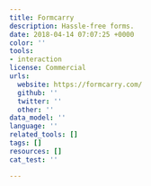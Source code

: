 ```yaml
---
title: Formcarry
description: Hassle-free forms.
date: 2018-04-14 07:07:25 +0000
color: ''
tools:
- interaction
license: Commercial
urls:
  website: https://formcarry.com/
  github: ''
  twitter: ''
  other: ''
data_model: ''
language: ''
related_tools: []
tags: []
resources: []
cat_test: ''

---
```

